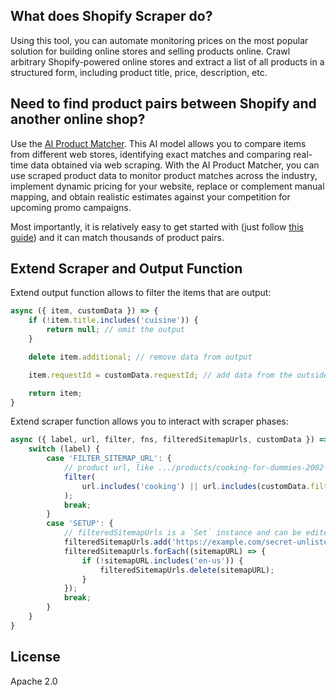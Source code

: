 ## What does Shopify Scraper do?

Using this tool, you can automate monitoring prices on the most popular solution for building online stores and selling products online. Crawl arbitrary Shopify-powered online stores and extract a list of all products in a structured form, including product title, price, description, etc.

## Need to find product pairs between Shopify and another online shop?

Use the [AI Product Matcher](https://apify.com/equidem/ai-product-matcher). This AI model allows you to compare items from different web stores, identifying exact matches and comparing real-time data obtained via web scraping. With the AI Product Matcher, you can use scraped product data to monitor product matches across the industry, implement dynamic pricing for your website, replace or complement manual mapping, and obtain realistic estimates against your competition for upcoming promo campaigns. 

Most importantly, it is relatively easy to get started with (just follow [this guide](https://blog.apify.com/product-matching-ai-pricing-intelligence-web-scraping/)) and it can match thousands of product pairs.

## Extend Scraper and Output Function

Extend output function allows to filter the items that are output:

```js
async ({ item, customData }) => {
    if (!item.title.includes('cuisine')) {
        return null; // omit the output
    }

    delete item.additional; // remove data from output

    item.requestId = customData.requestId; // add data from the outside

    return item;
}
```

Extend scraper function allows you to interact with scraper phases:

```js
async ({ label, url, filter, fns, filteredSitemapUrls, customData }) => {
    switch (label) {
        case 'FILTER_SITEMAP_URL': {
            // product url, like .../products/cooking-for-dummies-2002-289854
            filter(
                url.includes('cooking') || url.includes(customData.filter)
            );
            break;
        }
        case 'SETUP': {
            // filteredSitemapUrls is a `Set` instance and can be edited in-place
            filteredSitemapUrls.add('https://example.com/secret-unlisted-sitemap.xml');
            filteredSitemapUrls.forEach((sitemapURL) => {
                if (!sitemapURL.includes('en-us')) {
                    filteredSitemapUrls.delete(sitemapURL);
                }
            });
            break;
        }
    }
}
```

## License

Apache 2.0
